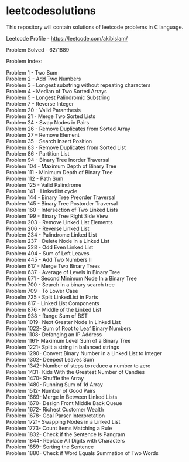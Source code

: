 # leetcodesolutions
This repository will contain solutions of leetcode problems in C language.

Leetcode Profile - https://leetcode.com/akibislam/

Problem Solved - 62/1889

Problem Index:

Problem 1  - Two Sum <br />
Problem 2  - Add Two Numbers <br />
Problem 3  - Longest substring without repeating characters <br />
Problem 4  - Median of Two Sorted Arrays <br />
Problem 5  - Longest Palindromic Substring <br />
Problem 7  - Reverse Integer <br />
Problem 20 - Valid Paranthesis <br />
Problem 21 - Merge Two Sorted Lists <br />
Problem 24 - Swap Nodes in Pairs <br />
Problem 26 - Remove Duplicates from Sorted Array <br />
Problem 27 – Remove Element <br /> 
Problem 35 - Search Insert Position <br />
Problem 83 - Remove Duplicates from Sorted List <br />
Problem 86 - Partition List <br />
Problem 94 - Binary Tree Inorder Traversal <br />
Problem 104 - Maximum Depth of Binary Tree <br />
Problem 111 - Minimum Depth of Binary Tree <br />
Problem 112 - Path Sum <br />
Problem 125 - Valid Palindrome <br />
Problem 141 - Linkedlist cycle <br />
Problem 144 - Binary Tree Preorder Traversal <br />
Problem 145 - Binary Tree Postorder Traversal <br />
Problem 160 - Intersection of Two Linked Lists <br />
Problem 199 - Binary Tree Right Side View <br />
Problem 203 - Remove Linked List Elements <br />
Problem 206 - Reverse Linked List <br />
Problem 234 - Palindrome Linked List <br />
Problem 237 - Delete Node in a Linked List <br />
Problem 328	- Odd Even Linked List <br />
Problem 404 - Sum of Left Leaves <br />
Problem 445 - Add Two Numbers II <br />
Problem 617 - Merge Two Binary Trees <br />
Problem 637 - Average of Levels in Binary Tree <br />
Problem 671 - Second Minimum Node In a Binary Tree <br />
Problem 700 - Search in a binary search tree <br />
Problem 709 - To Lower Case <br />
Probelm 725 - Split LinkedList in Parts <br />
Problem 817 - Linked List Components <br />
Problem 876 - Middle of the Linked List <br />
Problem 938 - Range Sum of BST <br />
Problem 1019- Next Greater Node In Linked List <br />
Problem 1022- Sum of Root to Leaf Binary Numbers <br />
Problem 1108- Defanging an IP Address <br />
Problem 1161- Maximum Level Sum of a Binary Tree <br />
Problem 1221- Split a string in balanced strings  <br />
Problem 1290- Convert Binary Number in a Linked List to Integer <br />
Problem 1302- Deepest Leaves Sum <br />
Problem 1342- Number of steps to reduce a number to zero <br />
Problem 1431- Kids With the Greatest Number of Candies <br />
Problem 1470- Shuffle the Array <br />
Problem 1480- Running Sum of 1d Array <br />
Problem 1512- Number of Good Pairs <br />
Problem 1669- Merge In Between Linked Lists <br />
Problem 1670- Design Front Middle Back Queue <br />
Problem 1672- Richest Customer Wealth <br />
Problem 1678- Goal Parser Interpretation <br />
Problem 1721- Swapping Nodes in a Linked List <br />
Problem 1773- Count Items Matching a Rule <br />
Problem 1832- Check if the Sentence Is Pangram <br />
Problem 1844- Replace All Digits with Characters <br />
Problem 1859- Sorting the Sentence <br />
Problem 1880- Check if Word Equals Summation of Two Words <br />

